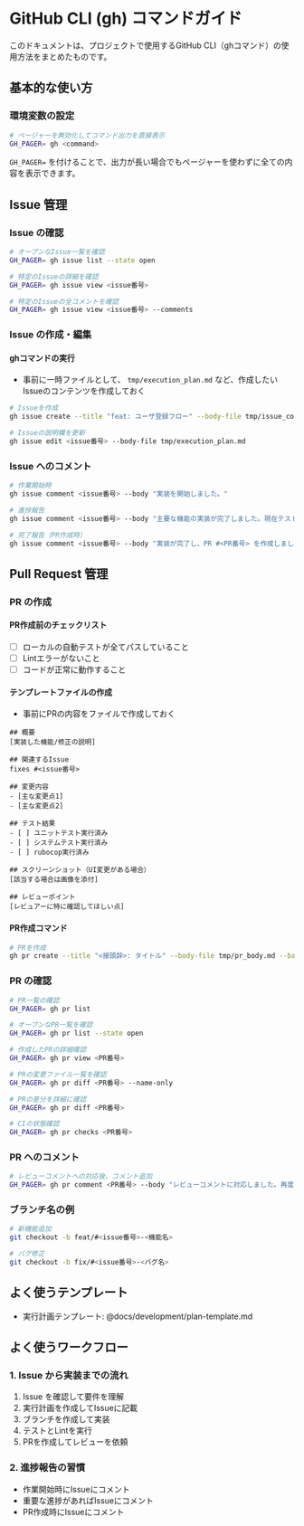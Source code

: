 # GitHub CLI (gh) コマンドガイド

このドキュメントは、プロジェクトで使用するGitHub CLI（ghコマンド）の使用方法をまとめたものです。

## 基本的な使い方

### 環境変数の設定

```bash
# ページャーを無効化してコマンド出力を直接表示
GH_PAGER= gh <command>
```

`GH_PAGER=` を付けることで、出力が長い場合でもページャーを使わずに全ての内容を表示できます。

## Issue 管理

### Issue の確認

```bash
# オープンなIssue一覧を確認
GH_PAGER= gh issue list --state open

# 特定のIssueの詳細を確認
GH_PAGER= gh issue view <issue番号>

# 特定のIssueの全コメントを確認
GH_PAGER= gh issue view <issue番号> --comments
```

### Issue の作成・編集

#### ghコマンドの実行

- 事前に一時ファイルとして、 `tmp/execution_plan.md` など、作成したいIssueのコンテンツを作成しておく

```bash
# Issueを作成
gh issue create --title "feat: ユーザ登録フロー" --body-file tmp/issue_content.md

# Issueの説明欄を更新
gh issue edit <issue番号> --body-file tmp/execution_plan.md
```

### Issue へのコメント

```bash
# 作業開始時
gh issue comment <issue番号> --body "実装を開始しました。"

# 進捗報告
gh issue comment <issue番号> --body "主要な機能の実装が完了しました。現在テストを作成中です。"

# 完了報告（PR作成時）
gh issue comment <issue番号> --body "実装が完了し、PR #<PR番号> を作成しました。レビューをお願いします。"
```

## Pull Request 管理

### PR の作成

#### PR作成前のチェックリスト

- [ ] ローカルの自動テストが全てパスしていること
- [ ] Lintエラーがないこと
- [ ] コードが正常に動作すること

#### テンプレートファイルの作成

- 事前にPRの内容をファイルで作成しておく

```
## 概要
[実装した機能/修正の説明]

## 関連するIssue
fixes #<issue番号>

## 変更内容
- [主な変更点1]
- [主な変更点2]

## テスト結果
- [ ] ユニットテスト実行済み
- [ ] システムテスト実行済み
- [ ] rubocop実行済み

## スクリーンショット（UI変更がある場合）
[該当する場合は画像を添付]

## レビューポイント
[レビュアーに特に確認してほしい点]
```

#### PR作成コマンド

```bash
# PRを作成
gh pr create --title "<接頭辞>: タイトル" --body-file tmp/pr_body.md --base main
```

### PR の確認

```bash
# PR一覧の確認
GH_PAGER= gh pr list

# オープンなPR一覧を確認
GH_PAGER= gh pr list --state open

# 作成したPRの詳細確認
GH_PAGER= gh pr view <PR番号>

# PRの変更ファイル一覧を確認
GH_PAGER= gh pr diff <PR番号> --name-only

# PRの差分を詳細に確認
GH_PAGER= gh pr diff <PR番号>

# CIの状態確認
GH_PAGER= gh pr checks <PR番号>
```

### PR へのコメント

```bash
# レビューコメントへの対応後、コメント追加
GH_PAGER= gh pr comment <PR番号> --body "レビューコメントに対応しました。再度ご確認お願いします。"
```

### ブランチ名の例

```bash
# 新機能追加
git checkout -b feat/#<issue番号>-<機能名>

# バグ修正
git checkout -b fix/#<issue番号>-<バグ名>
```

## よく使うテンプレート

- 実行計画テンプレート: @docs/development/plan-template.md

## よく使うワークフロー

### 1. Issue から実装までの流れ

1. Issue を確認して要件を理解
2. 実行計画を作成してIssueに記載
3. ブランチを作成して実装
4. テストとLintを実行
5. PRを作成してレビューを依頼

### 2. 進捗報告の習慣

- 作業開始時にIssueにコメント
- 重要な進捗があればIssueにコメント
- PR作成時にIssueにコメント
